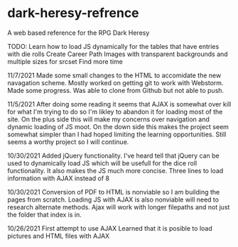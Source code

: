 # dark-heresy-refrence
A web based reference for the RPG Dark Heresy

TODO:
Learn how to load JS dynamically for the tables that have entries with die rolls
Create Career Path Images with transparent backgrounds and multiple sizes for srcset
Find more time


11/7/2021 Made some small changes to the HTML to accomidate the new navagation scheme.  Mostly worked on getting git to work with Webstorm.  Made some progress.
Was able to clone from Github but not able to push.

11/5/2021  After doing some reading it seems that AJAX is somewhat over kill for what I'm trying to do so I'm likley to abandon it for loading most of the site.  On the plus side this will make my concerns over navigation and dynamic loading of JS moot.  On the down side this makes the project seem somewhat simpler than I had hoped limiting the learning opportunities.  Still seems a worthy project so I will continue.

10/30/2021 Added jQuery functionality.  I've heard tell that jQuery can be used to dynamically load JS which will be usefull for the dice roll functionality. It also makes the JS much more concise. Three lines to load information with AJAX instead of 8

10/30/2021 Conversion of PDF to HTML is nonviable so I am building the pages from scratch. Loading JS with AJAX is also nonviable will need to research alternate methods. Ajax will work with longer filepaths and not just the folder that index is in.

10/26/2021 First attempt to use AJAX Learned that it is posible to load pictures and HTML files with AJAX
